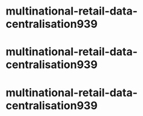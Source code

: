 # multinational-retail-data-centralisation939
# multinational-retail-data-centralisation939
# multinational-retail-data-centralisation939

